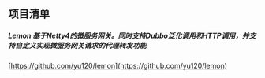 ## 项目清单

#####   Lemon  基于Netty4的微服务网关。同时支持Dubbo泛化调用和HTTP调用，并支持自定义实现微服务网关请求的代理转发功能
[https://github.com/yu120/lemon](https://github.com/yu120/lemon)
